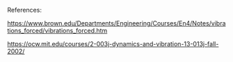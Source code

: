 
References:

<https://www.brown.edu/Departments/Engineering/Courses/En4/Notes/vibrations_forced/vibrations_forced.htm>

<https://ocw.mit.edu/courses/2-003j-dynamics-and-vibration-13-013j-fall-2002/>
